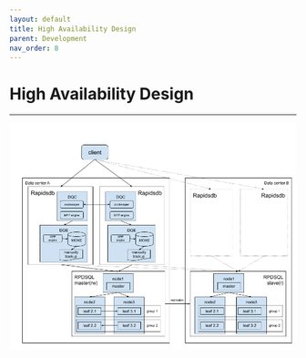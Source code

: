 ```yaml
---
layout: default
title: High Availability Design
parent: Development
nav_order: 8
---
```


# High Availability Design

---

![Branching](./rapidsdb-ha.png)

